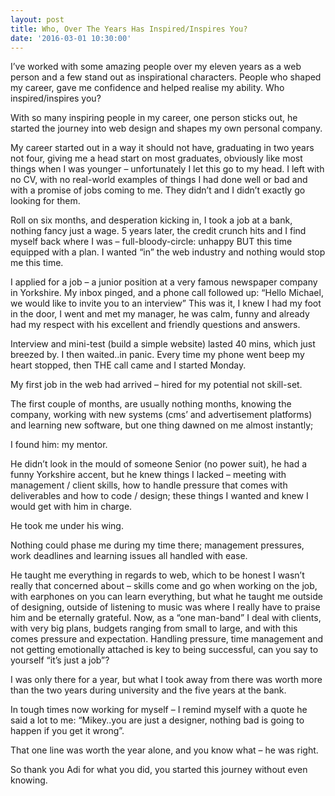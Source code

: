 ```yaml
---
layout: post
title: Who, Over The Years Has Inspired/Inspires You?
date: '2016-03-01 10:30:00'
---
```


I’ve worked with some amazing people over my eleven years as a web person and a few stand out as inspirational characters. People who shaped my career, gave me confidence and helped realise my ability. Who inspired/inspires you?

With so many inspiring people in my career, one person sticks out, he started the journey into web design and shapes my own personal company.

My career started out in a way it should not have, graduating in two years not four, giving me a head start on most graduates, obviously like most things when I was younger – unfortunately I let this go to my head. I left with no CV, with no real-world examples of things I had done well or bad and with a promise of jobs coming to me.
They didn’t and I didn’t exactly go looking for them.

Roll on six months, and desperation kicking in, I took a job at a bank, nothing fancy just a wage. 5 years later, the credit crunch hits and I find myself back where I was – full-bloody-circle: unhappy BUT this time equipped with a plan. I wanted “in” the web industry and nothing would stop me this time.

I applied for a job – a junior position at a very famous newspaper company in Yorkshire. My inbox pinged, and a phone call followed up:
“Hello Michael, we would like to invite you to an interview”
This was it, I knew I had my foot in the door, I went and met my manager, he was calm, funny and already had my respect with his excellent and friendly questions and answers.

Interview and mini-test (build a simple website) lasted 40 mins, which just breezed by.
I then waited..in panic. Every time my phone went beep my heart stopped, then THE call came and I started Monday.

My first job in the web had arrived – hired for my potential not skill-set.

The first couple of months, are usually nothing months, knowing the company, working with new systems (cms’ and advertisement platforms) and learning new software, but one thing dawned on me almost instantly;

I found him: my mentor.

He didn’t look in the mould of someone Senior (no power suit), he had a funny Yorkshire accent, but he knew things I lacked – meeting with management / client skills, how to handle pressure that comes with deliverables and how to code / design; these things I wanted and knew I would get with him in charge.

He took me under his wing.

Nothing could phase me during my time there; management pressures, work deadlines and learning issues all handled with ease.

He taught me everything in regards to web, which to be honest I wasn’t really that concerned about – skills come and go when working on the job, with earphones on you can learn everything, but what he taught me outside of designing, outside of listening to music was where I really have to praise him and be eternally grateful. Now, as a “one man-band” I deal with clients, with very big plans, budgets ranging from small to large, and with this comes pressure and expectation.
Handling pressure, time management and not getting emotionally attached is key to being successful, can you say to yourself “it’s just a job”?

I was only there for a year, but what I took away from there was worth more than the two years during university and the five years at the bank.

In tough times now working for myself – I remind myself with a quote he said a lot to me:
“Mikey..you are just a designer, nothing bad is going to happen if you get it wrong”.

That one line was worth the year alone, and you know what – he was right.

So thank you Adi for what you did, you started this journey without even knowing.
